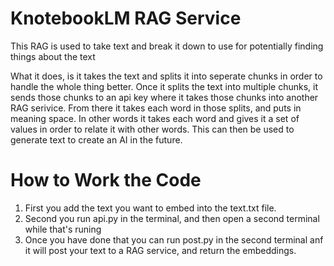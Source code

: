 # KnotebookLM RAG Service

This RAG is used to take text and break it down to use for potentially finding things about the text 

What it does, is it takes the text and splits it into seperate chunks in order to handle the whole thing better.  Once it splits the text into multiple chunks, it sends those chunks to an api key where it takes those chunks into another RAG serivice.  From there it takes each word in those splits, and puts in meaning space.  In other words it takes each word and gives it a set of values in order to relate it with other words.  This can then be used to generate text to create an AI in the future.  


# How to Work the Code

1. First you add the text you want to embed into the text.txt file.  
2. Second you run api.py in the terminal, and then open a second terminal while that's runing
3. Once you have done that you can run post.py in the second terminal anf it will post your text to a RAG service, and return the embeddings.  